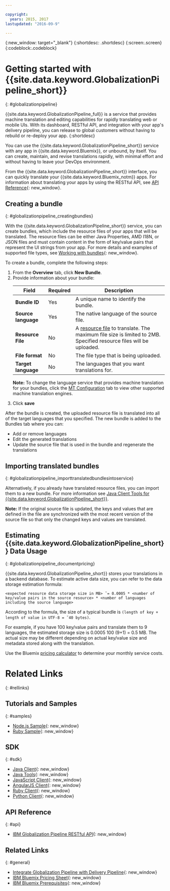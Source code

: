 ```yaml
---

copyright:
  years: 2015, 2017
lastupdated: "2016-09-9"

---
```


{:new_window: target="_blank"}
{:shortdesc: .shortdesc}
{:screen:.screen}
{:codeblock:.codeblock}


# Getting started with {{site.data.keyword.GlobalizationPipeline_short}}
{: #globalizationpipeline}

{{site.data.keyword.GlobalizationPipeline_full}} is a service that provides machine translation and editing capabilities for rapidly translating web or mobile UIs. With its dashboard, RESTful API, and integration with your app's delivery pipeline, you can release to global customers without having to rebuild or re-deploy your app.
{:shortdesc}

You can use the {{site.data.keyword.GlobalizationPipeline_short}} service with any app in {{site.data.keyword.Bluemix}}, or unbound, by itself. You can create, maintain, and revise translations rapidly, with minimal effort and without having to leave your DevOps environment.

From the {{site.data.keyword.GlobalizationPipeline_short}} interface, you can quickly translate your {{site.data.keyword.Bluemix_notm}} apps. For information about translating your apps by using the RESTful API, see [API Reference](https://gp-rest.ng.bluemix.net/translate/swagger/index.html){: new_window}. 



## Creating a bundle
{: #globalizationpipeline_creatingbundles}

With the {{site.data.keyword.GlobalizationPipeline_short}} service, you can create bundles, which include the resource files of your apps that will be translated. The resource files can be either Java Properties, AMD I18N, or JSON files and must contain content in the form of key/value pairs that represent the UI strings from your app.  For more details and examples of supported file types, see [Working with bundles](./bundles.html){: new_window}.

To create a bundle, complete the following steps:

<ol>
<li>From the <strong>Overview</strong> tab, click <strong>New Bundle</strong>.</li>

<li>Provide information about your bundle:</li>
<table>
<thead>
<tr>
<th>Field</th>
<th>Required</th>
<th>Description</th>
</tr>
</thead>
<tbody>
<tr>
<td><strong>Bundle ID</strong></td>
<td>Yes</td>
<td>A unique name to identify the bundle.</td>
</tr>
<tr>
<td><strong>Source language</strong></td>
<td>Yes</td>
<td>The native language of the source file.</td>
</tr>
<tr>
<td><strong>Resource File</strong></td>
<td>No</td>
<td>A <a href=https://new-console.ng.bluemix.net/docs/services/GlobalizationPipeline/bundles.html>resource file</a> to translate. The maximum file size is limited to 2MB. Specified resource files will be uploaded.</td>
</tr>
<tr>
<td><strong>File format</strong></td>
<td>No</td>
<td>The file type that is being uploaded.</td>
</tr>
<tr>
<td><strong>Target language</strong></td>
<td>No</td>
<td>The languages that you want translations for.</td>
</tr>
</tbody>
</table>

<p><strong>Note:</strong> To change the language service that provides machine translation for your bundles, click the <a href=https://new-console.ng.bluemix.net/docs/services/GlobalizationPipeline/managing_translations.html#globalizationpipeline_service_to_service>MT Configuration</a> tab to view other supported machine translation engines.</p>

<li>Click <strong>save</strong></li></ol>


After the bundle is created, the uploaded resource file is translated into all of the target languages that you specified. The new bundle is added to the Bundles tab where you can:

* Add or remove languages
* Edit the generated translations
* Update the source file that is used in the bundle and regenerate the translations

## Importing translated bundles
{: #globalizationpipeline_importtranslatedbundlesintoservice}

Alternatively, if you already have translated resource files, you can import them to a new bundle. For more information see [Java Client Tools for {{site.data.keyword.GlobalizationPipeline_short}}](https://github.com/IBM-Bluemix/gp-java-tools).

**Note:**  If the original source file is updated, the keys and values that are defined in the file are synchronized with the most recent version of the source file so that only the changed keys and values are translated.

## Estimating {{site.data.keyword.GlobalizationPipeline_short}} Data Usage
{: #globalizationpipeline_documentpricing}

{{site.data.keyword.GlobalizationPipeline_short}} stores your translations in a backend database. To estimate active data size, you can refer to the data storage estimation formula:

`<expected resource data storage size in MB> ˜= 0.0005 * <number of key/value pairs in the source resource> * <number of languages including the source language>`

According to the formula, the size of a typical bundle is `(length of key + length of value in UTF-8 = ˜40 bytes)`.

For example, if you have 100 key/value pairs and translate them to 9 languages, the estimated storage size is 0.0005 100 (9+1) = 0.5 MB. The actual size may be different depending on actual key/value size and metadata stored along with the translation.

Use the Bluemix [pricing calculator](https://console.ng.bluemix.net/?direct=classic/#/pricing/cloudOEPaneId=pricing&paneId=pricingSheet&orgGuid=127a45f4-4461-4d5b-a26b-6dc2fdd1a3a2&spaceGuid=208fb1ff-413b-4fd9-9615-e8226062d0f3) to determine your monthly service costs.


# Related Links
{: #rellinks}
## Tutorials and Samples
{: #samples}

* [Node.js Sample](https://github.com/IBM-Bluemix/gp-nodejs-sample){: new_window}
* [Ruby Sample](https://github.com/IBM-Bluemix/gp-ruby-sample){: new_window}

## SDK
{: #sdk}

* [Java Client](https://github.com/IBM-Bluemix/gp-java-client){: new_window}
* [Java Tools](https://github.com/IBM-Bluemix/gp-java-tools){: new_window}
* [JavaScript Client](https://github.com/IBM-Bluemix/gp-js-client){: new_window}
* [AngularJS Client](https://github.com/IBM-Bluemix/gp-angular-client){: new_window}
* [Ruby Client](https://github.com/IBM-Bluemix/gp-ruby-client){: new_window}
* [Python Client](https://github.com/IBM-Bluemix/gp-python-client){: new_window}

## API Reference
{: #api}

* [IBM Globalization Pipeline RESTful API](https://gp-rest.ng.bluemix.net/translate/swagger/index.html){: new_window}

## Related Links
{: #general}

* [Integrate Globalization Pipeline with Delivery Pipeline](https://hub.jazz.net/docs/deploy_ext/#globalize){: new_window}
* [IBM Bluemix Pricing Sheet](https://www.ng.bluemix.net/#/pricing){: new_window}
* [IBM Bluemix Prerequisites](https://developer.ibm.com/bluemix/support/#prereqs){: new_window}
